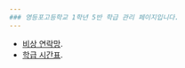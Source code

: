 ```yaml
---
### 영등포고등학교 1학년 5반 학급 관리 페이지입니다. 
---
```


* [비상 연락망](https://goo.gl/LZVtKW).
* [학급 시간표](https://goo.gl/hA2lFm).
